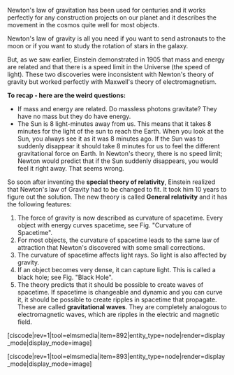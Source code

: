 Newton's law of gravitation has been used for centuries and it works perfectly for any construction projects on our planet and it describes the movement in the cosmos quite well for most objects.

Newton's law of gravity is all you need if you want to send astronauts to the moon or if you want to study the rotation of stars in the galaxy.

But, as we saw earlier, Einstein demonstrated in 1905 that mass and energy are related and that there is a speed limit in the Universe (the speed of light). These two discoveries were inconsistent with Newton's theory of gravity but worked perfectly with Maxwell's theory of electromagnetism.

**To recap - here are the weird questions:**
- If mass and energy are related. Do massless photons gravitate? They have no mass but they do have energy.
- The Sun is 8 light-minutes away from us. This means that it takes 8 minutes for the light of the sun to reach the Earth. When you look at the Sun, you always see it as it was 8 minutes ago. If the Sun was to suddenly disappear it should take 8 minutes for us to feel the different gravitational force on Earth. In Newton's theory, there is no speed limit; Newton would predict that if the Sun suddenly disappears, you would feel it right away. That seems wrong. 

So soon after inventing the **special theory of relativity**, Einstein realized that Newton's law of Gravity had to be changed to fit. It took him 10 years to figure out the solution. The new theory is called **General relativity** and it has the following features:

1. The force of gravity is now described as curvature of spacetime. Every object with energy curves spacetime, see Fig. "Curvature of Spacetime".
2. For most objects, the curvature of spacetime leads to the same law of attraction that Newton's discovered with some small corrections.
3. The curvature of spacetime affects light rays. So light is also affected by gravity.
4. If an object becomes very dense, it can capture light. This is called a black hole; see Fig. "Black Hole". 
5. The theory predicts that it should be possible to create waves of spacetime. If spacetime is changeable and dynamic and you can curve it, it should be possible to create ripples in spacetime that propagate. These are called **gravitational waves**. They are completely analogous to electromagnetic waves, which are ripples in the electric and magnetic field.

[ciscode|rev=1|tool=elmsmedia|item=892|entity_type=node|render=display_mode|display_mode=image]

[ciscode|rev=1|tool=elmsmedia|item=893|entity_type=node|render=display_mode|display_mode=image]